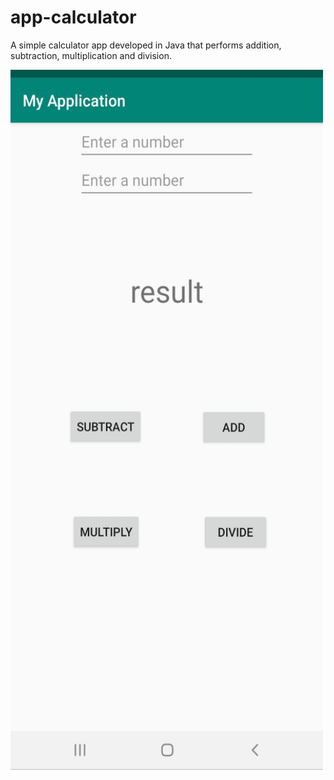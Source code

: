 # app-calculator

A simple calculator app developed in Java that performs addition, subtraction, multiplication and division. 

<img src = "Calculator.jpg" width="500" height = "1120">
